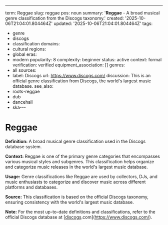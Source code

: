 ---
term: Reggae
slug: reggae
pos: noun
summary: '**Reggae** - A broad musical genre classification from the Discogs taxonomy.'
created: '2025-10-06T21:04:01.804464Z'
updated: '2025-10-06T21:04:01.804464Z'
tags:
- genre
- discogs
- classification
domains:
- cultural
regions:
- global
eras:
- modern
popularity: 8
complexity: beginner
status: active
context: formal
verification: verified
equipment_association: []
genres:
- all
sources:
- label: Discogs
  url: https://www.discogs.com/
discussion: This is an official genre classification from Discogs, the world's largest
  music database.
see_also:
- roots-reggae
- dub
- dancehall
- ska---

# Reggae

**Definition:** A broad musical genre classification used in the Discogs database system.

**Context:** Reggae is one of the primary genre categories that encompasses various musical styles and subgenres. This classification helps organize and categorize music releases in the world's largest music database.

**Usage:** Genre classifications like Reggae are used by collectors, DJs, and music enthusiasts to categorize and discover music across different platforms and databases.

**Source:** This classification is based on the official Discogs taxonomy, ensuring consistency with the world's largest music database.

**Note:** For the most up-to-date definitions and classifications, refer to the official Discogs database at [[discogs](../d/discogs.md).com](https://www.discogs.com/).
